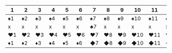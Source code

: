 | 1 | 2 | 3 | 4 | 5 | 6 | 7 | 8 | 9 | 10 | 11 | 12 | 13 |
| - | - | - | - | - | - | - | - | - | - | - | - | - |
| ♠1| ♠2 | ♠3 | ♠4 | ♠5| ♠6 | ♠7 | ♠8 | ♠9 | ♠10 | ♠11 | ♠12| ♠14 |
| x | x | x | x | x | x | ♣7 | x | x | x | x | x | x |
| ♥1 | ♥2 | ♥3 | ♥4 | ♥5 | ♥6 | ♥7 | ♥8 | ♥9 | ♥10 | ♥11 | ♥12 | ♥13 |
| ♦︎1 | ♦︎2 | ♦︎3 | ♦︎4 | ♦︎5 | ♦︎6 | ◆7 | ◆8 | ◆9 | ◆10 | ◆11 | ◆12 | ◆13 |